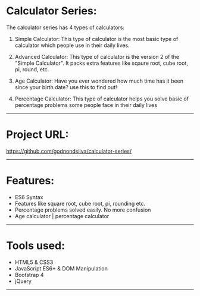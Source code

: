 # Calculator Series:

The calculator series has 4 types of calculators:

1) Simple Calculator: This type of calculator is the most basic type of calculator which people use in their daily lives.

2) Advanced Calculator: This type of calculator is the version 2 of the "Simple Calculator". It packs extra features like sqaure root, cube root, pi, round, etc.

3) Age Calculator: Have you ever wondered how much time has it been since your birth date? use this to find out!

4) Percentage Calculator: This type of calculator helps you solve basic of percentage problems some people face in their daily lives

-----------------------------------------------------------------------------

# Project URL:

https://github.com/godnondsilva/calculator-series/

-----------------------------------------------------------------------------

# Features:

- ES6 Syntax
- Features like square root, cube root, pi, rounding etc.
- Percentage problems solved easily. No more confusion
- Age calculator | percentage calculator

-----------------------------------------------------------------------------

# Tools used:

- HTML5 & CSS3
- JavaScript ES6+ & DOM Manipulation
- Bootstrap 4
- jQuery

-----------------------------------------------------------------------------
